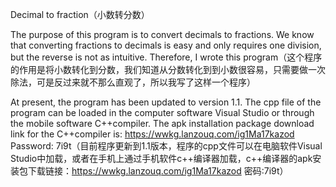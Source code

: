Decimal to fraction（小数转分数）

The purpose of this program is to convert decimals to fractions. We know that converting fractions to decimals is easy and only requires one division, but the reverse is not as intuitive. Therefore, I wrote this program（这个程序的作用是将小数转化到分数，我们知道从分数转化到到小数很容易，只需要做一次除法，可是反过来就不那么直观了，所以我写了这样一个程序）

At present, the program has been updated to version 1.1. The cpp file of the program can be loaded in the computer software Visual Studio or through the mobile software C++compiler. The apk installation package download link for the C++compiler is: https://wwkg.lanzouq.com/ig1Ma17kazod Password: 7i9t（目前程序更新到1.1版本，程序的cpp文件可以在电脑软件Visual Studio中加载，或者在手机上通过手机软件c++编译器加载，c++编译器的apk安装包下载链接：https://wwkg.lanzouq.com/ig1Ma17kazod 密码:7i9t）
